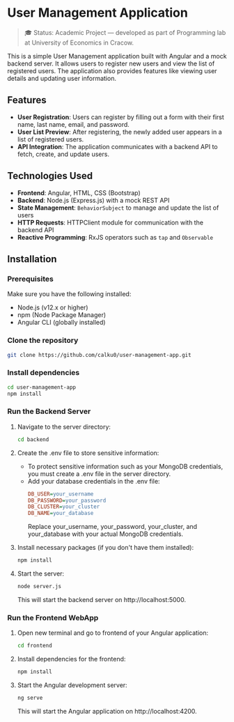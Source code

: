 # User Management Application

> 🎓 Status: Academic Project — developed as part of Programming lab at University of Economics in Cracow.

This is a simple User Management application built with Angular and a mock backend server. It allows users to register new users and view the list of registered users. The application also provides features like viewing user details and updating user information.

## Features

- **User Registration**: Users can register by filling out a form with their first name, last name, email, and password.
- **User List Preview**: After registering, the newly added user appears in a list of registered users.
- **API Integration**: The application communicates with a backend API to fetch, create, and update users.

## Technologies Used

- **Frontend**: Angular, HTML, CSS (Bootstrap)
- **Backend**: Node.js (Express.js) with a mock REST API
- **State Management**: `BehaviorSubject` to manage and update the list of users
- **HTTP Requests**: HTTPClient module for communication with the backend API
- **Reactive Programming**: RxJS operators such as `tap` and `Observable`

## Installation

### Prerequisites

Make sure you have the following installed:

- Node.js (v12.x or higher)
- npm (Node Package Manager)
- Angular CLI (globally installed)

### Clone the repository

```bash
git clone https://github.com/calku0/user-management-app.git
```

### Install dependencies

```bash
cd user-management-app
npm install
```

### Run the Backend Server

1. Navigate to the server directory:
   ```bash
   cd backend
   ```
2. Create the .env file to store sensitive information:

   - To protect sensitive information such as your MongoDB credentials, you must create a .env file in the server directory.
   - Add your database credentials in the .env file:
     ```ini
     DB_USER=your_username
     DB_PASSWORD=your_password
     DB_CLUSTER=your_cluster
     DB_NAME=your_database
     ```
     Replace your_username, your_password, your_cluster, and your_database with your actual MongoDB credentials.

3. Install necessary packages (if you don't have them installed):
   ```bash
   npm install
   ```
4. Start the server:
   ```bash
   node server.js
   ```
   This will start the backend server on http://localhost:5000.

### Run the Frontend WebApp

1. Open new terminal and go to frontend of your Angular application:

   ```bash
   cd frontend
   ```

2. Install dependencies for the frontend:
   ```bash
   npm install
   ```
3. Start the Angular development server:
   ```bash
   ng serve
   ```
   This will start the Angular application on http://localhost:4200.
